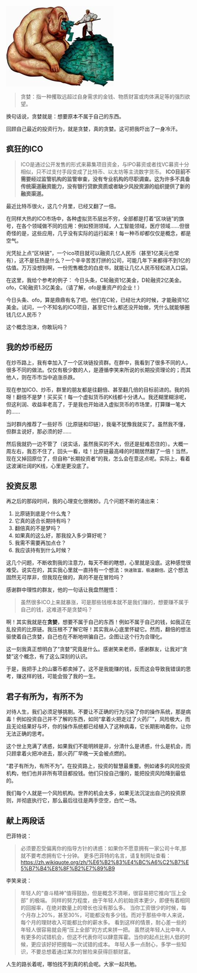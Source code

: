 ![贪婪](贪婪.jpg)

> 贪婪：指一种攫取远超过自身需求的金钱、物质财富或肉体满足等的强烈欲望。

换句话说，贪婪就是：想要原本不属于自己的东西。

回顾自己最近的投资行为，就是贪婪，真的贪婪。这可把我吓出了一身冷汗。

## 疯狂的ICO

> ICO是通过公开发售的形式来募集项目资金，与IPO募资或者找VC募资十分相似，只不过支付手段变成了比特币、以太坊等主流数字货币。
**ICO目前不需要经过监管机构的监管审查，没有专业机构的尽职调查。这为许多不具备传统渠道融资能力，没有银行贷款资质或者缺少风投资源的组织提供了新的融资渠道。**

最近比特币很火，这几个月里，已经又翻了一倍。

在同样大热的ICO市场中，各种虚拟货币层出不穷，全部都是打着“区块链”的旗号，在各个领域做不同的应用：例如预测领域，人工智能领域，医疗领域……但很奇怪的是，这些应用，几乎没有实际的运行起来！每一种币却都仅仅是概念，都是空气。

光凭扯上点“区块链”，一个ico项目就可以融资几亿人民币（甚至1亿美元也常有），这不是狂热是什么？一个辛辛苦苦打拼的公司，可能几年下来都得不到1亿的估值。万万没想到啊，一份兜售概念的白皮书，就能让几亿人民币轻松进入口袋。

在这里，我给个参考的例子：
今日头条，C轮融资1亿美金，D轮融资2亿美金。
ofo，C轮融资1.3亿美金。（请了解，ofo是重资产的企业！）

今日头条、ofo，算是鼎鼎有名了吧。他们在C轮，已经壮大的时候，才能融资1亿美金。试问，一个不知名的ICO项目，甚至它什么都还没开始做，凭什么就能够圈钱几亿人民币？

这个概念泡沫，你敢玩吗？

## 我的炒币经历

在炒币路上，我有幸加入了一个区块链投资群。在群中，我看到了很多不同的人，很多不同的做法。仅仅有极少数的人，是遵循李笑来所说的长期投资理论的；而其他人，则在币市当中追涨杀跌。

现在参加ICO、炒币，群里的朋友都是往翻倍、甚至翻几倍的目标前进的。我的妈呀！翻倍不是梦！买买买！每一个虚拟货币的K线都十分诱人。我还糊里糊涂呢，但这利润、收益率老高了，于是我也开始进入虚拟货币的市场里，打算赚一笔大的……

当时群内推荐了一些好币（比原链和印链），我毫不犹豫我就买了。虽然我不懂，但群主说好，那必须的好……

然后我就扔一边不管了（说实话，虽然我买的不大，但还是挺难忍住的）。大概一周左右，我忍不住了，回头一看，哇！比原链最高峰的时期居然翻了一倍！当然，现在又掉回原位了，但自称“长期投资者”的我，怎么会在意这点呢。实际上，看着这波澜壮阔的K线，心里是更没底了。

## 投资反思

再之后的那段时间，我的心理变化很微妙。几个问题不断的涌出来：

1. 比原链到底是个什么鬼？
2. 它真的适合长期持有吗？
3. 翻倍真的不是梦吗？
4. 如果真的这么好，那我投入多少算好呢？
5. 我需不需要再加点仓？
4. 我应该持有到什么时候？

这几个问题，不断收割我的注意力，每天不断的瞎想，心里就是没底。这种感觉很难受。说实在的，其实我心里就一直持有一个想法：`快速致富，极速翻倍。`这个想法固然无可厚非，但我现在做的，真的不是在冒险吗？

感谢群中理性的群友，他的一句话让我盘然醒悟：

> 虽然很多ICO上来就暴涨，可是那些钱根本就不是我们赚的，想要赚不属于自己的钱，这难道不是贪婪吗？

啊！其实我就是在**贪婪**，想要不属于自己的东西！例如不属于自己的钱，如我正在乱投资的比原链。我压根不了解它呀！其实我从心底里怀疑它。然而，翻倍的想法驱使着自己贪婪，自己也在不断地哄骗自己，企图让这个行为合理化。

这一刻我真正想明白了“贪婪”究竟是什么。感谢笑来老师，感谢群友，让我对“贪婪”这个概念，有了这么深刻的认识。

于是，我把手上的山寨币都卖掉了。这不是我能赚的钱，反而这会导致我错误的思考，赚这样的钱，可能会毁了我的一生。

## 君子有所为，有所不为

对待人生，我们必须足够挑剔。不要让不正确的行为污染了你的操作系统，那是病毒！例如投资自己并不了解的东西，如同“拿着火把走过了火药厂”，风险极大，而且无论结果好与坏，你的操作系统都已经植入了这种病毒，它长期影响着你，让你无法正确的思考。

这个世上充满了诱惑，如果我们不能明辨是非，分清什么是诱惑，什么是机会，而只顾拿着火把冲进去，那火药厂早晚一天会被点燃的。

“君子有所为，有所不为”。在投资路上，投资的智慧最重要。例如诸多的风险投资机构，他们也并非所有项目都投钱。他们只投自己懂的，能把投资风险降到最低的。

我们每个人就是一个风险机构。世界的机会太多，如果无法沉淀出自己的投资原则，并彻底执行它，那么最后往往是两手空空，白忙一场。

## 献上两段话

巴菲特说：

> 必须要忍受偏离你的指导方针的诱惑：如果你不愿意拥有一家公司十年,那就不要考虑拥有它十分钟。
> 更多巴菲特的名言，请复制网址查看：https://zh.wikiquote.org/zh/%E6%B2%83%E4%BC%A6%C2%B7%E5%B7%B4%E8%8F%B2%E7%89%B9

李笑来说：

> 年轻人的“奋斗精神”值得鼓励，但是概念不清晰，很容易把它推向“压上全部” 的极端。
同样的努力程度，由于年轻人的初始资本更少，即便有着相同的回报率，在绝对数量上的增长也没有那么多。
当你工资很少的时候，每个月存上20%，甚至30%，可能都没有多少钱。而对于那些中年人来说，每个月的理财收入可能都比你的薪水多。
看到这样的情景，耐心差一些的年轻人很容易就会用“压上全部”的方式来拼一把。
虽然说年轻人比中年人有更多的试错机会，但这不代表你可以肆意挥霍。当你的起点比别人低的时候，更应该好好把握每一次试错的成本。
年轻人多一点耐心，多学一些知识，不要总想着通过某次的冒险来获得巨额财富。

人生的路长着呢，哪怕找不到真的机会呢。大家一起共勉。

